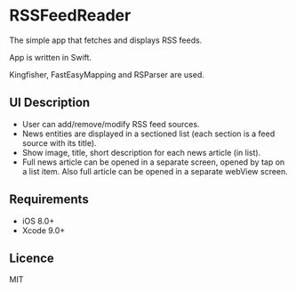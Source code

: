 # RSSFeedReader

The simple app that fetches and displays RSS feeds.

App is written in Swift.

Kingfisher, FastEasyMapping and RSParser are used.

## <a name="description"/> UI Description

- User can add/remove/modify RSS feed sources.
- News entities are displayed in a sectioned list (each section is a feed source with its title).
- Show image, title, short description for each news article (in list).
- Full news article can be opened in a separate screen, opened by tap on a list item. Also full article can be opened in a separate webView screen.

## <a name="requirements"/> Requirements

- iOS 8.0+
- Xcode 9.0+

## <a name="licence"/> Licence
MIT
